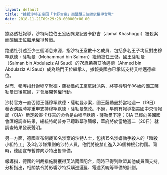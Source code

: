 ```yaml
---
layout: default
title: "據報沙特王室因「卡舒吉案」而醞釀王位繼承權爭奪戰"
date: 2018-11-21T09:29:28.000000+00:00
---
```


據路透社報導，沙特阿拉伯王室因異見記者卡舒吉（Jamal Khashoggi）被殺案而醞釀王位繼承權爭奪戰。

路透社引述至少三個消息來源，指沙特王室數十名成員、包括多名王子均反對由穆罕默德・薩勒曼（Mohammad bin Salman）繼續擔任王儲。國王薩勒曼（Salman bin Abdulaziz Al Saud）的76歲弟弟艾哈邁德（Ahmed bin Abdulaziz Al Saud）成為熱門王位繼承人，據報美國亦已承諾支持艾哈邁德繼位。

然而，報導指針對穆罕默德・薩勒曼的王室反對派系，將等待現年86歲的國王薩勒曼日後駕崩，才會展開奪權行動。

沙特官方一直否認王儲穆罕默德・薩勒曼涉案，國王薩勒曼於當地週一（19日）發表演說時亦重申支持穆罕默德・薩勒曼施政。不過，早前有報導指美國中央情報局（CIA）斷定殺害卡舒吉的命令是由穆罕默德・薩勒曼下達；CIA 已經向美國國會匯報調查結果，總統特朗普亦已聽取幕僚簡報，華府將於當地週二（20日）就調查結果發表聲明。

另一方面，德國宣布制裁18名涉案的沙特人士，包括15名涉嫌動手殺人的「暗殺小組特工」及3名涉嫌策劃的沙特人員，他們將被禁止進入26個神根公約國。同時，德國宣布暫停向沙特出售軍備。

報導指，德國的制裁措施將獲得英法兩國配合，同時已得到歐盟其他成員國支持。分析指出，相關禁令將影響沙特採購巡邏艇、電達系統等軍備的計劃。

